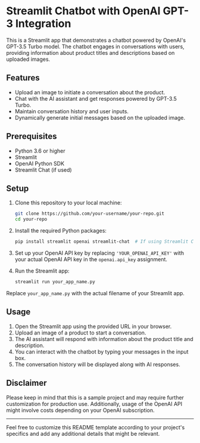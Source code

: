 
# Streamlit Chatbot with OpenAI GPT-3 Integration

This is a Streamlit app that demonstrates a chatbot powered by OpenAI's GPT-3.5 Turbo model. The chatbot engages in conversations with users, providing information about product titles and descriptions based on uploaded images.

## Features

- Upload an image to initiate a conversation about the product.
- Chat with the AI assistant and get responses powered by GPT-3.5 Turbo.
- Maintain conversation history and user inputs.
- Dynamically generate initial messages based on the uploaded image.

## Prerequisites

- Python 3.6 or higher
- Streamlit
- OpenAI Python SDK
- Streamlit Chat (if used)

## Setup

1. Clone this repository to your local machine:

   ```bash
   git clone https://github.com/your-username/your-repo.git
   cd your-repo
   ```

2. Install the required Python packages:

   ```bash
   pip install streamlit openai streamlit-chat  # If using Streamlit Chat
   ```

3. Set up your OpenAI API key by replacing `'YOUR_OPENAI_API_KEY'` with your actual OpenAI API key in the `openai.api_key` assignment.

4. Run the Streamlit app:

   ```bash
   streamlit run your_app_name.py
   ```

Replace `your_app_name.py` with the actual filename of your Streamlit app.

## Usage

1. Open the Streamlit app using the provided URL in your browser.
2. Upload an image of a product to start a conversation.
3. The AI assistant will respond with information about the product title and description.
4. You can interact with the chatbot by typing your messages in the input box.
5. The conversation history will be displayed along with AI responses.


## Disclaimer

Please keep in mind that this is a sample project and may require further customization for production use. Additionally, usage of the OpenAI API might involve costs depending on your OpenAI subscription.

---

Feel free to customize this README template according to your project's specifics and add any additional details that might be relevant.
